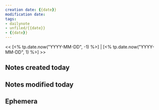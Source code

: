 ```yaml
---
creation date: {{date}} 
modification date: 
tags: 
- dailynote 
- unfiled/{{date}} 
- {{date}} 
---
```


<< [<% tp.date.now("YYYY-MM-DD", -1) %>] | [<% tp.date.now("YYYY-MM-DD", 1) %>] >>

## Notes created today

## Notes modified today

## Ephemera